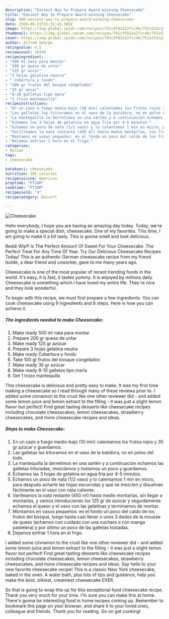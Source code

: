```yaml
---
description: "Easiest Way to Prepare Award-winning Cheesecake"
title: "Easiest Way to Prepare Award-winning Cheesecake"
slug: 986-easiest-way-to-prepare-award-winning-cheesecake
date: 2020-06-21T21:31:43.365Z
image: https://img-global.cpcdn.com/recipes/781c9f82a12fcc4b/751x532cq70/cheesecake-foto-principal.jpg
thumbnail: https://img-global.cpcdn.com/recipes/781c9f82a12fcc4b/751x532cq70/cheesecake-foto-principal.jpg
cover: https://img-global.cpcdn.com/recipes/781c9f82a12fcc4b/751x532cq70/cheesecake-foto-principal.jpg
author: Alfred George
ratingvalue: 4.5
reviewcount: 18434
recipeingredient:
- "500 ml nata para montar"
- "200 gr queso de untar"
- "125 gr azcar"
- "3 hojas gelatina neutra"
- " Cobertura y fondo"
- "100 gr frutos del bosque congelados"
- "35 gr azcar"
- "8-10 galletas tipo mara"
- "1 trozo mantequilla"
recipeinstructions:
- "En un cazo a fuego medio-bajo (10 min) calentamos los frutos rojos y 35 gr azúcar y guardamos."
- "Las galletas las trituramos en el vaso de la batidora, no en polvo del todo."
- "La mantequilla la derretimos en una sartén y a continuación echamos las galletas trituradas, mezclamos y tostamos un poco y guardamos."
- "Echamos las 3 hojas de gelatina en agua fría por 4-5 minutos."
- "Echamos un poco de nata (1/2 vaso) y lo calentamos 1 min en micro, para después echarle las hojas escurridas y que se mezclen y disuelvan fácilmente en el vaso con nata caliente."
- "Varilleamos la nata restante (450 ml) hasta medio montarlas, sin llegar a montarlas, y vamos introduciendo los 125 gr de azúcar y seguidamente echamos el queso y el vaso con las gelatinas y terminamos de montar."
- "Montamos en vasos pequeños: en el fondo un poco del caldo de los frutos del bosque, luego hasta casi llenar o unos 3 dedos de la mousse de queso (echamos con cuidado con una cuchara o con manga pastelera) y por último un poco de las galletas tostadas."
- "Dejamos enfriar 1 hora en el frigo."
categories:
- Recipe
tags:
- cheesecake

katakunci: cheesecake 
nutrition: 101 calories
recipecuisine: American
preptime: "PT24M"
cooktime: "PT38M"
recipeyield: "4"
recipecategory: Dessert

---
```



![Cheesecake](https://img-global.cpcdn.com/recipes/781c9f82a12fcc4b/751x532cq70/cheesecake-foto-principal.jpg)

Hello everybody, I hope you are having an amazing day today. Today, we're going to make a special dish, cheesecake. One of my favorites. This time, I am going to make it a bit tasty. This is gonna smell and look delicious.

Reddi Wip® Is The Perfect Amount Of Sweet For Your Cheesecake. The Perfect Treat For Any Time Of Year. Try Our Delicious Cheesecake Recipes Today! This is an authentic German cheesecake recipe from my friend Isolde, a dear friend and coworker, gave to me many years ago.

Cheesecake is one of the most popular of recent trending foods in the world. It's easy, it is fast, it tastes yummy. It is enjoyed by millions daily. Cheesecake is something which I have loved my entire life. They're nice and they look wonderful.


To begin with this recipe, we must first prepare a few ingredients. You can cook cheesecake using 9 ingredients and 8 steps. Here is how you can achieve it.

<!--inarticleads1-->

##### The ingredients needed to make Cheesecake:

1. Make ready 500 ml nata para montar
1. Prepare 200 gr queso de untar
1. Make ready 125 gr azúcar
1. Prepare 3 hojas gelatina neutra
1. Make ready  Cobertura y fondo
1. Take 100 gr frutos del bosque congelados
1. Make ready 35 gr azúcar
1. Make ready 8-10 galletas tipo maría
1. Get 1 trozo mantequilla


This cheesecake is delicious and pretty easy to make. It was my first time making a cheesecake so I read through many of these reviews prior to. I added some cinnamon to the crust like one other reviewer did - and added some lemon juice and lemon extract to the filling - it was just a slight lemon flavor but perfect! Find great tasting desserts like cheesecake recipes including chocolate cheesecakes, lemon cheesecakes, strawberry cheesecakes, and more cheesecake recipes and ideas. 

<!--inarticleads2-->

##### Steps to make Cheesecake:

1. En un cazo a fuego medio-bajo (10 min) calentamos los frutos rojos y 35 gr azúcar y guardamos.
1. Las galletas las trituramos en el vaso de la batidora, no en polvo del todo.
1. La mantequilla la derretimos en una sartén y a continuación echamos las galletas trituradas, mezclamos y tostamos un poco y guardamos.
1. Echamos las 3 hojas de gelatina en agua fría por 4-5 minutos.
1. Echamos un poco de nata (1/2 vaso) y lo calentamos 1 min en micro, para después echarle las hojas escurridas y que se mezclen y disuelvan fácilmente en el vaso con nata caliente.
1. Varilleamos la nata restante (450 ml) hasta medio montarlas, sin llegar a montarlas, y vamos introduciendo los 125 gr de azúcar y seguidamente echamos el queso y el vaso con las gelatinas y terminamos de montar.
1. Montamos en vasos pequeños: en el fondo un poco del caldo de los frutos del bosque, luego hasta casi llenar o unos 3 dedos de la mousse de queso (echamos con cuidado con una cuchara o con manga pastelera) y por último un poco de las galletas tostadas.
1. Dejamos enfriar 1 hora en el frigo.


I added some cinnamon to the crust like one other reviewer did - and added some lemon juice and lemon extract to the filling - it was just a slight lemon flavor but perfect! Find great tasting desserts like cheesecake recipes including chocolate cheesecakes, lemon cheesecakes, strawberry cheesecakes, and more cheesecake recipes and ideas. Say hello to your new favorite cheesecake recipe! This is a classic New York cheesecake, baked in the oven. A water bath, plus lots of tips and guidance, help you make the best, silkiest, creamiest cheesecake EVER. 

So that is going to wrap this up for this exceptional food cheesecake recipe. Thank you very much for your time. I'm sure you can make this at home. There's gonna be interesting food in home recipes coming up. Remember to bookmark this page on your browser, and share it to your loved ones, colleague and friends. Thank you for reading. Go on get cooking!
